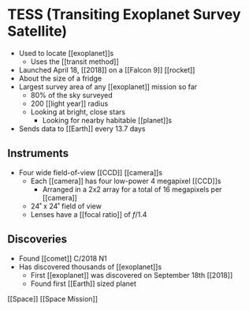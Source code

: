 # TESS (Transiting Exoplanet Survey Satellite)

- Used to locate [[exoplanet]]s
  - Uses the [[transit method]]
- Launched April 18, [[2018]] on a [[Falcon 9]] [[rocket]]
- About the size of a fridge
- Largest survey area of any [[exoplanet]] mission so far
  - 80% of the sky surveyed
  - 200 [[light year]] radius
  - Looking at bright, close stars
    - Looking for nearby habitable [[planet]]s
- Sends data to [[Earth]] every 13.7 days

## Instruments

- Four wide field-of-view [[CCD]] [[camera]]s
  - Each [[camera]] has four low-power 4 megapixel [[CCD]]s
    - Arranged in a 2x2 array for a total of 16 megapixels per [[camera]]
  - 24˚ x 24˚ field of view
  - Lenses have a [[focal ratio]] of $f$/1.4

## Discoveries

- Found [[comet]] C/2018 N1
- Has discovered thousands of [[exoplanet]]s
  - First [[exoplanet]] was discovered on September 18th [[2018]]
  - Found first [[Earth]] sized planet

[[Space]] [[Space Mission]]

